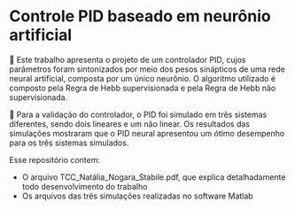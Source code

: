 # Controle PID baseado em neurônio artificial 



:blue_book: Este trabalho apresenta o projeto de um controlador PID, cujos parâmetros foram sintonizados
por meio dos pesos sinápticos de uma rede neural artificial, composta por um único neurônio. O algoritmo utilizado é composto pela Regra de Hebb supervisionada e pela Regra de Hebb não supervisionada.

:green_book: Para a validação do controlador, o PID foi simulado em três sistemas diferentes, sendo dois lineares e um não linear. Os resultados das simulações mostraram que o PID neural apresentou um ótimo desempenho para os três sistemas simulados.

Esse repositório contem:

- O arquivo TCC_Natália_Nogara_Stabile.pdf, que explica detalhadamente todo desenvolvimento do trabalho
- Os arquivos das três simulações realizadas no software Matlab

   


